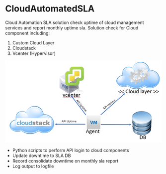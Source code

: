 # CloudAutomatedSLA

Cloud Automation SLA solution check uptime of cloud management services and report monthly uptime sla. Solution check for Cloud component including:

1. Custom Cloud Layer
2. Cloudstack
3. Vcenter (Hypervisor)

![Alt text](/cloud_uptime_sla.png?raw=true "")

* Python scripts to perform API login to cloud components
* Update downtime to SLA DB  
* Record consolidate downtime on monthly sla report
* Log output to logfile
